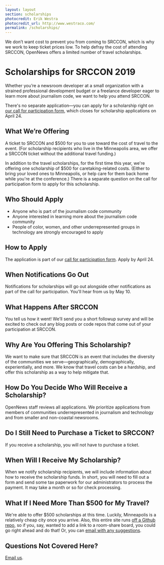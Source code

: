 ```yaml
---
layout: layout
section: scholarships
photocredit: Erik Westra
photocredit_url: http://www.westraco.com/
permalink: /scholarships/
---
```


<p class="big-lead">We don&rsquo;t want cost to prevent you from coming to SRCCON, which is why we work to keep ticket prices low. To help defray the cost of attending SRCCON, OpenNews offers a limited number of travel scholarships.</p>

# Scholarships for SRCCON 2019

Whether you&rsquo;re a newsroom developer at a small organization with a strained professional development budget or a freelance developer eager to learn more about journalism code, we want to help you attend SRCCON.

There's no separate application—you can apply for a scholarship right on [our call for participation form](/participation/form/), which closes for scholarship applications on April 24.

## What We&rsquo;re Offering

A ticket to SRCCON and $500 for you to use toward the cost of travel to the event. (For scholarship recipients who live in the Minneapolis area, we offer a SRCCON ticket without the additional travel funding.)

In addition to the travel scholarships, for the first time this year, we're offering one scholarship of $500 for caretaking-related costs. (Either to bring your loved ones to Minneapolis, or help care for them back home while you're at the conference.) There is a separate question on the call for participation form to apply for this scholarship.

## Who Should Apply

* Anyone who is part of the journalism code community
* Anyone interested in learning more about the journalism code community
* People of color, women, and other underrepresented groups in technology are strongly encouraged to apply

## How to Apply
The application is part of our [call for participation form](/participation/form/). Apply by April 24.

## When Notifications Go Out
Notifications for scholarships will go out alongside other notifications as part of the call for participation. You'll hear from us by May 10.

## What Happens After SRCCON
You tell us how it went! We&rsquo;ll send you a short followup survey and will be excited to check out any blog posts or code repos that come out of your participation at SRCCON.

## Why Are You Offering This Scholarship?
We want to make sure that SRCCON is an event that includes the diversity of the communities we serve&mdash;geographically, demographically, experientially, and more. We know that travel costs can be a hardship, and offer this scholarship as a way to help mitigate that.

## How Do You Decide Who Will Receive a Scholarship?
OpenNews staff reviews all applications. We prioritize applications from members of communities underrepresented in journalism and technology and from smaller and non-coastal newsrooms.

## Do I Still Need to Purchase a Ticket to SRCCON?
If you receive a scholarship, you will not have to purchase a ticket.

## When Will I Receive My Scholarship?
When we notify scholarship recipients, we will include information about how to receive the scholarship funds. In short, you will need to fill out a form and send some tax paperwork for our administrators to process the payment. It may take a month or so for check processing.

## What If I Need More Than $500 for My Travel?
We're able to offer $500 scholarships at this time. Luckily, Minneapolis is a relatively cheap city once you arrive. Also, this entire site runs [off a Github repo](https://github.com/OpenNews/srccon), so if you, say, wanted to add a link to a room-share board, you could go right ahead and do that! Or, you can [email with any suggestions](mailto:srccon@opennews.org).

## Questions Not Covered Here?
[Email us](mailto:srccon@opennews.org).
